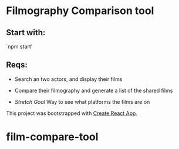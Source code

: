 # Filmography Comparison tool

## Start with:

`npm start'

## Reqs:

- Search an two actors, and display their films

- Compare their filmography and generate a list of the shared films

- _Stretch Goal_ Way to see what platforms the films are on

This project was bootstrapped with [Create React App](https://github.com/facebook/create-react-app).

# film-compare-tool

